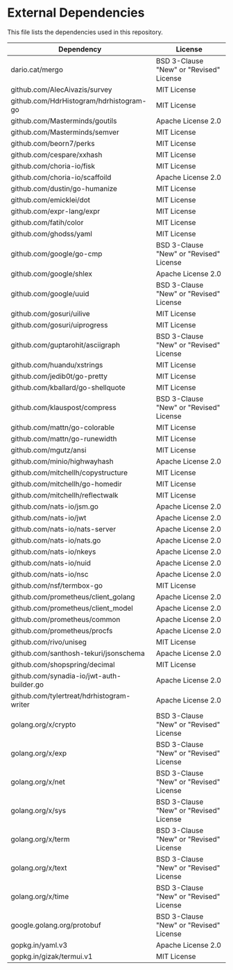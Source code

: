 # External Dependencies
This file lists the dependencies used in this repository.

| Dependency                                       | License                                 |
|--------------------------------------------------|-----------------------------------------|
| dario.cat/mergo                                  | BSD 3-Clause "New" or "Revised" License |
| github.com/AlecAivazis/survey                    | MIT License                             |
| github.com/HdrHistogram/hdrhistogram-go          | MIT License                             |
| github.com/Masterminds/goutils                   | Apache License 2.0                      |
| github.com/Masterminds/semver                    | MIT License                             |
| github.com/beorn7/perks                          | MIT License                             |
| github.com/cespare/xxhash                        | MIT License                             |
| github.com/choria-io/fisk                        | MIT License                             |
| github.com/choria-io/scaffoild                   | Apache License 2.0                      |
| github.com/dustin/go-humanize                    | MIT License                             |
| github.com/emicklei/dot                          | MIT License                             |
| github.com/expr-lang/expr                        | MIT License                             |
| github.com/fatih/color                           | MIT License                             |
| github.com/ghodss/yaml                           | MIT License                             |
| github.com/google/go-cmp                         | BSD 3-Clause "New" or "Revised" License |
| github.com/google/shlex                          | Apache License 2.0                      |
| github.com/google/uuid                           | BSD 3-Clause "New" or "Revised" License |
| github.com/gosuri/uilive                         | MIT License                             |
| github.com/gosuri/uiprogress                     | MIT License                             |
| github.com/guptarohit/asciigraph                 | BSD 3-Clause "New" or "Revised" License |
| github.com/huandu/xstrings                       | MIT License                             |
| github.com/jedib0t/go-pretty                     | MIT License                             |
| github.com/kballard/go-shellquote                | MIT License                             |
| github.com/klauspost/compress                    | BSD 3-Clause "New" or "Revised" License |
| github.com/mattn/go-colorable                    | MIT License                             |
| github.com/mattn/go-runewidth                    | MIT License                             |
| github.com/mgutz/ansi                            | MIT License                             |
| github.com/minio/highwayhash                     | Apache License 2.0                      |
| github.com/mitchellh/copystructure               | MIT License                             |
| github.com/mitchellh/go-homedir                  | MIT License                             |
| github.com/mitchellh/reflectwalk                 | MIT License                             |
| github.com/nats-io/jsm.go                        | Apache License 2.0                      |
| github.com/nats-io/jwt                           | Apache License 2.0                      |
| github.com/nats-io/nats-server                   | Apache License 2.0                      |
| github.com/nats-io/nats.go                       | Apache License 2.0                      |
| github.com/nats-io/nkeys                         | Apache License 2.0                      |
| github.com/nats-io/nuid                          | Apache License 2.0                      |
| github.com/nats-io/nsc                           | Apache License 2.0                      |
| github.com/nsf/termbox-go                        | MIT License                             |
| github.com/prometheus/client_golang              | Apache License 2.0                      |
| github.com/prometheus/client_model               | Apache License 2.0                      |
| github.com/prometheus/common                     | Apache License 2.0                      |
| github.com/prometheus/procfs                     | Apache License 2.0                      |
| github.com/rivo/uniseg                           | MIT License                             |
| github.com/santhosh-tekuri/jsonschema            | Apache License 2.0                      |
| github.com/shopspring/decimal                    | MIT License                             |
| github.com/synadia-io/jwt-auth-builder.go        | Apache License 2.0                      |
| github.com/tylertreat/hdrhistogram-writer        | Apache License 2.0                      |
| golang.org/x/crypto                              | BSD 3-Clause "New" or "Revised" License |
| golang.org/x/exp                                 | BSD 3-Clause "New" or "Revised" License |
| golang.org/x/net                                 | BSD 3-Clause "New" or "Revised" License |
| golang.org/x/sys                                 | BSD 3-Clause "New" or "Revised" License |
| golang.org/x/term                                | BSD 3-Clause "New" or "Revised" License |
| golang.org/x/text                                | BSD 3-Clause "New" or "Revised" License |
| golang.org/x/time                                | BSD 3-Clause "New" or "Revised" License |
| google.golang.org/protobuf                       | BSD 3-Clause "New" or "Revised" License |
| gopkg.in/yaml.v3                                 | Apache License 2.0                      |
| gopkg.in/gizak/termui.v1                         | MIT License                             |
